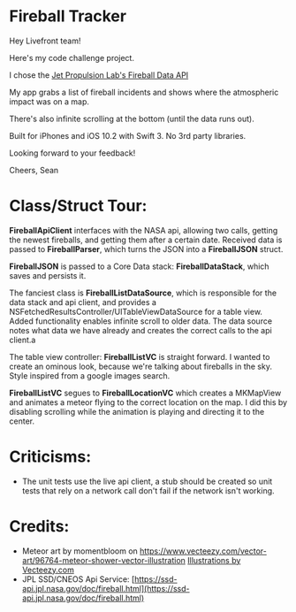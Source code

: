 # Fireball Tracker

Hey Livefront team!

Here's my code challenge project.

I chose the [Jet Propulsion Lab's Fireball Data API](https://ssd-api.jpl.nasa.gov/doc/fireball.html)

My app grabs a list of fireball incidents and shows where the atmospheric impact was on a map.

There's also infinite scrolling at the bottom (until the data runs out).

Built for iPhones and iOS 10.2 with Swift 3. No 3rd party libraries.

Looking forward to your feedback!

Cheers,
Sean

# Class/Struct Tour:
**FireballApiClient** interfaces with the NASA api, allowing two calls, getting the newest fireballs, and getting them after a certain date. Received data is passed to **FireballParser**, which turns the JSON into a **FireballJSON** struct.

**FireballJSON** is passed to a Core Data stack: **FireballDataStack**, which saves and persists it.

The fanciest class is **FireballListDataSource**, which is responsible for the data stack and api client, and provides a NSFetchedResultsController/UITableViewDataSource for a table view. 
Added functionality enables infinite scroll to older data. The data source notes what data we have already and creates the correct calls to the api client.a

The table view controller: **FireballListVC** is straight forward. I wanted to create an ominous look, because we're talking about fireballs in the sky. Style inspired from a google images search.

**FireballListVC** segues to **FireballLocationVC** which creates a MKMapView and animates a meteor flying to the correct location on the map. I did this by disabling scrolling while the animation is playing and directing it to the center.

# Criticisms:
* The unit tests use the live api client, a stub should be created so unit tests that rely on a network call don't fail if the network isn't working.

# Credits:
* Meteor art by momentbloom on https://www.vecteezy.com/vector-art/96764-meteor-shower-vector-illustration [Illustrations by Vecteezy.com](https://www.vecteezy.com)
* JPL SSD/CNEOS Api Service: [https://ssd-api.jpl.nasa.gov/doc/fireball.html](https://ssd-api.jpl.nasa.gov/doc/fireball.html)